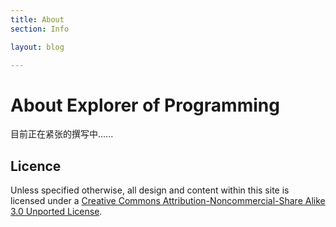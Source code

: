 ```yaml
---
title: About
section: Info

layout: blog

---
```


About Explorer of Programming
===========================
目前正在紧张的撰写中......

Licence
-------

Unless specified otherwise, all design and content within this site is 
licensed under a <a rel="license" href="http://creativecommons.org/licenses/by-nc-sa/3.0/">Creative Commons Attribution-Noncommercial-Share Alike 3.0 Unported License</a>.
